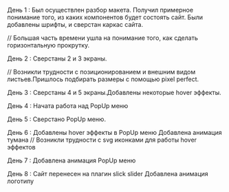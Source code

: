 День 1 :
    Был осуществлен разбор макета. Получил примерное понимание того, 
    из каких компонентов будет состоять сайт.
    Были добавлены шрифты, и сверстан каркас сайта.

// Большая часть времени ушла на понимание того, как сделать горизонтальную прокрутку.

День 2 :
    Сверстаны 2 и 3 экраны.

// Возникли трудности с позиционированием и внешним видом листьев.Пришлось подбирать размеры c помощью pixel perfect.

День 3 :
    Сверстаны 4 и 5 экраны.Добавлены некоторые hover эффекты.

День 4 :
    Начата работа над PopUp меню

День 5 :
    Сверстано PopUp меню.

День 6 :
    Добавлены hover эффекты в PopUp меню
    Добавлена анимация тумана
// Возникли трудности с svg иконками для работы hover эффектов

День 7 :
    Добавлена анимация PopUp меню

День 8 :
    Сайт перенесен на плагин slick slider
    Добавлена анимация логотипу